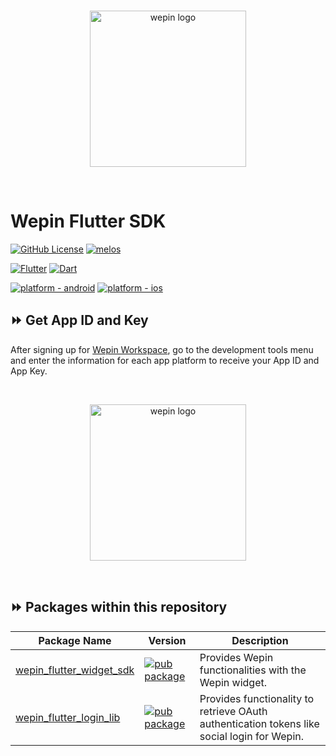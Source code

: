 <br/>

<p align="center">
  <a href="https://www.wepin.io/">
      <picture>
        <source media="(prefers-color-scheme: dark)">
        <img alt="wepin logo" src="https://github.com/WepinWallet/wepin-web-sdk-v1/blob/main/assets/wepin_logo_color.png?raw=true" width="250" height="auto">
      </picture>
</a>
</p>

<br>



# Wepin Flutter SDK

[![GitHub License](https://img.shields.io/github/license/WepinWallet/wepin-web-sdk-v1?style=for-the-badge)](https://github.com/WepinWallet/wepin-flutter-sdk/blob/main/LICENSE)
[![melos](https://img.shields.io/badge/maintained%20with-melos-f700ff.svg?style=for-the-badge)](https://github.com/invertase/melos)

[![Flutter](https://img.shields.io/badge/flutter-02569B.svg?style=for-the-badge&logo=flutter)](https://docs.flutter.dev/)
[![Dart](https://img.shields.io/badge/language-Dart-0175C2?style=for-the-badge&logo=Dart)](https://dart.dev/)

[![platform - android](https://img.shields.io/badge/platform-Android-3ddc84.svg?logo=android&style=for-the-badge)](https://www.android.com/) 
[![platform - ios](https://img.shields.io/badge/platform-iOS-000.svg?logo=apple&style=for-the-badge)](https://developer.apple.com/ios/)

## ⏩ Get App ID and Key
After signing up for [Wepin Workspace](https://workspace.wepin.io/), go to the development tools menu and enter the information for each app platform to receive your App ID and App Key.

<br>
<p align="center">
  <a href="https://workspace.wepin.io/">
      <picture>
        <source media="(prefers-color-scheme: dark)">
        <img alt="wepin logo" src="https://github.com/WepinWallet/wepin-web-sdk-v1/blob/main//assets/wepin_workspace_logo_color.png" width="250" height="auto">
      </picture>
</a>
</p>
<br>

## ⏩ Packages within this repository
| Package Name                                                    | Version                                                                                                                                                            | Description                                                         |
|-----------------------------------------------------------------|--------------------------------------------------------------------------------------------------------------------------------------------------------------------|---------------------------------------------------------------------|
| [wepin_flutter_widget_sdk](./packages/wepin_flutter_widget_sdk) | [![pub package](https://img.shields.io/pub/v/wepin_flutter_widget_sdk.svg?label=&style=for-the-badge)](https://pub.dartlang.org/packages/wepin_flutter_widget_sdk) | Provides Wepin functionalities with the Wepin widget.               |
| [wepin_flutter_login_lib](./plugins/wepin_flutter_login_lib)    | [![pub package](https://img.shields.io/pub/v/wepin_flutter_login_lib.svg?label=&style=for-the-badge)](https://pub.dartlang.org/packages/wepin_flutter_login_lib) | Provides functionality to retrieve OAuth authentication tokens like social login for Wepin. | 
